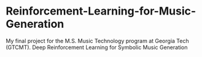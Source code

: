# Reinforcement-Learning-for-Music-Generation
My final project for the M.S. Music Technology program at Georgia Tech (GTCMT). Deep Reinforcement Learning for Symbolic Music Generation
